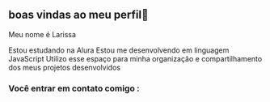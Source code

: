 ## boas vindas ao meu perfil💙

Meu nome é Larissa 

Estou estudando na Alura
Estou me desenvolvendo em linguagem JavaScript
Utilizo esse espaço para minha organização e compartilhamento dos meus projetos desenvolvidos

### Você entrar em contato comigo :

   
